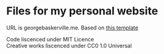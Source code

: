 # Files for my personal website

URL is georgebaskerville.me.
Based on [this template](https://github.com/pastc/portfolio)

Code liscenced under MIT Licence  
Creative works liscenced under CC0 1.0 Universal
